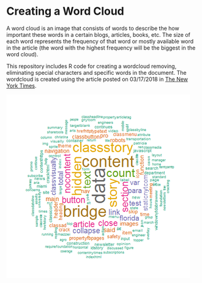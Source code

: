 # Creating a Word Cloud
A word cloud is an image that consists of words to describe the how important these words in a certain blogs, articles, books, etc. The size of each word represents the frequency of that word or mostly available word in the article (the word with the highest frequency will be the biggest in the word cloud).

This repository includes R code for creating a wordcloud removing, eliminating special characters and specific words in the document. The wordcloud is created using the article posted on 03/17/2018 in [The New York Times](https://www.nytimes.com/2018/03/17/us/florida-bridge-collapse-crack.html).

![word cloud](word_cloud.png)
